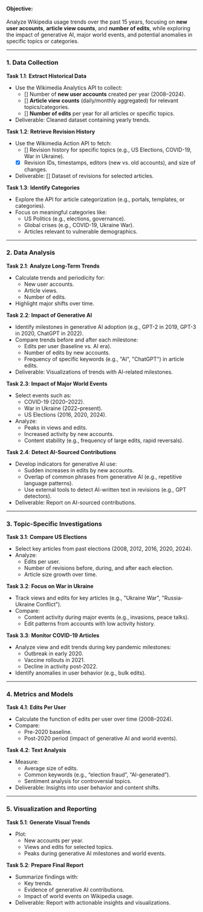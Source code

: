 
#### **Objective:**
Analyze Wikipedia usage trends over the past 15 years, focusing on **new user accounts**, **article view counts**, and **number of edits**, while exploring the impact of generative AI, major world events, and potential anomalies in specific topics or categories.

---

### **1. Data Collection**

**Task 1.1**: **Extract Historical Data**
- Use the Wikimedia Analytics API to collect:
  - [] Number of **new user accounts** created per year (2008–2024).
  - [] **Article view counts** (daily/monthly aggregated) for relevant topics/categories.
  - [] **Number of edits** per year for all articles or specific topics.
- Deliverable: Cleaned dataset containing yearly trends.

**Task 1.2**: **Retrieve Revision History**
- Use the Wikimedia Action API to fetch:
  - [] Revision history for specific topics (e.g., US Elections, COVID-19, War in Ukraine).
  - [x] Revision IDs, timestamps, editors (new vs. old accounts), and size of changes.
- Deliverable: [] Dataset of revisions for selected articles.

**Task 1.3**: **Identify Categories**
- Explore the API for article categorization (e.g., portals, templates, or categories).
- Focus on meaningful categories like:
  - US Politics (e.g., elections, governance).
  - Global crises (e.g., COVID-19, Ukraine War).
  - Articles relevant to vulnerable demographics.

---

### **2. Data Analysis**

**Task 2.1**: **Analyze Long-Term Trends**
- Calculate trends and periodicity for:
  - New user accounts.
  - Article views.
  - Number of edits.
- Highlight major shifts over time.

**Task 2.2**: **Impact of Generative AI**
- Identify milestones in generative AI adoption (e.g., GPT-2 in 2019, GPT-3 in 2020, ChatGPT in 2022).
- Compare trends before and after each milestone:
  - Edits per user (baseline vs. AI era).
  - Number of edits by new accounts.
  - Frequency of specific keywords (e.g., "AI", "ChatGPT") in article edits.
- Deliverable: Visualizations of trends with AI-related milestones.

**Task 2.3**: **Impact of Major World Events**
- Select events such as:
  - COVID-19 (2020–2022).
  - War in Ukraine (2022–present).
  - US Elections (2016, 2020, 2024).
- Analyze:
  - Peaks in views and edits.
  - Increased activity by new accounts.
  - Content stability (e.g., frequency of large edits, rapid reversals).

**Task 2.4**: **Detect AI-Sourced Contributions**
- Develop indicators for generative AI use:
  - Sudden increases in edits by new accounts.
  - Overlap of common phrases from generative AI (e.g., repetitive language patterns).
  - Use external tools to detect AI-written text in revisions (e.g., GPT detectors).
- Deliverable: Report on AI-sourced contributions.

---

### **3. Topic-Specific Investigations**

**Task 3.1**: **Compare US Elections**
- Select key articles from past elections (2008, 2012, 2016, 2020, 2024).
- Analyze:
  - Edits per user.
  - Number of revisions before, during, and after each election.
  - Article size growth over time.

**Task 3.2**: **Focus on War in Ukraine**
- Track views and edits for key articles (e.g., "Ukraine War", "Russia-Ukraine Conflict").
- Compare:
  - Content activity during major events (e.g., invasions, peace talks).
  - Edit patterns from accounts with low activity history.

**Task 3.3**: **Monitor COVID-19 Articles**
- Analyze view and edit trends during key pandemic milestones:
  - Outbreak in early 2020.
  - Vaccine rollouts in 2021.
  - Decline in activity post-2022.
- Identify anomalies in user behavior (e.g., bulk edits).

---

### **4. Metrics and Models**

**Task 4.1**: **Edits Per User**
- Calculate the function of edits per user over time (2008–2024).
- Compare:
  - Pre-2020 baseline.
  - Post-2020 period (impact of generative AI and world events).

**Task 4.2**: **Text Analysis**
- Measure:
  - Average size of edits.
  - Common keywords (e.g., “election fraud”, “AI-generated”).
  - Sentiment analysis for controversial topics.
- Deliverable: Insights into user behavior and content shifts.

---

### **5. Visualization and Reporting**

**Task 5.1**: **Generate Visual Trends**
- Plot:
  - New accounts per year.
  - Views and edits for selected topics.
  - Peaks during generative AI milestones and world events.

<!-- **Task 5.2**: **Interactive Dashboard**
- Create a dashboard showing:
  - Editable graphs for views, edits, and accounts over time.
  - Filters for specific topics (e.g., elections, pandemics).
- Deliverable: Dashboard hosted locally or on a cloud platform. -->

**Task 5.2**: **Prepare Final Report**
- Summarize findings with:
  - Key trends.
  - Evidence of generative AI contributions.
  - Impact of world events on Wikipedia usage.
- Deliverable: Report with actionable insights and visualizations.

